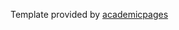 Template provided by [academicpages]([https://link-url-here.org](https://github.com/academicpages/academicpages.github.io)https://github.com/academicpages/academicpages.github.io)
